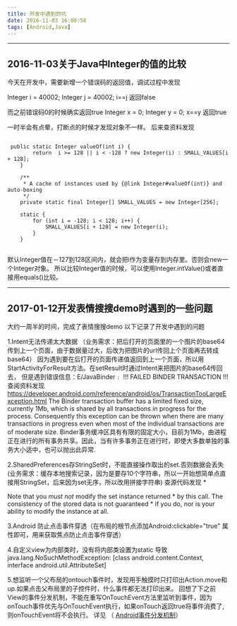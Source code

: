 ```yaml
---
title: 开发中遇到的坑
date: 2016-11-03 16:00:58
tags: [Android,Java]
---
```


---
2016-11-03关于Java中Integer的值的比较
---

今天在开发中，需要新增一个错误码的返回值，调试过程中发现


 Integer i = 40002;
 Integer j = 40002;
 i==j 返回false
 
 而之前错误码0的时候确实返回true
 Integer x = 0;
 Integer y = 0;
 x==y 返回true
 
 一时半会有点晕，打断点的时候才发现对象不一样。
 后来查资料发现
<pre><code>
 public static Integer valueOf(int i) {
        return  i >= 128 || i < -128 ? new Integer(i) : SMALL_VALUES[i + 128];
    }

    /**
     * A cache of instances used by {@link Integer#valueOf(int)} and auto-boxing
     */
    private static final Integer[] SMALL_VALUES = new Integer[256];

    static {
        for (int i = -128; i < 128; i++) {
            SMALL_VALUES[i + 128] = new Integer(i);
        }
    }
 </code></pre>
 默认Integer值在－127到128区间内，就会把i作为变量存到内存里。否则会new一个Integer对象。
 所以比较Integer值的时候，可以使用Integer.intValue()或者直接用equals()比较。
 
---
2017-01-12开发表情搜搜demo时遇到的一些问题
---

大约一周半的时间，完成了表情搜搜demo
以下记录了开发中遇到的问题

1.Intent无法传递太大数据
（业务需求：把后打开的页面里的一个图片的base64传到上一个页面，由于数据量过大，后改为把图片的url传回上个页面再去转成base64）
因为遇到要在后打开的页面传递值返回到上一个页面，所以用StartActivityForResult方法。在setResult时通过Intent来把图片的base64传回去，
但是遇到错误信息：E/JavaBinder﹕ !!! FAILED BINDER TRANSACTION !!!
查阅资料发现  https://developer.android.com/reference/android/os/TransactionTooLargeException.html
The Binder transaction buffer has a limited fixed size, currently 1Mb, which is shared by all transactions in progress for the process. Consequently this exception can be thrown when there are many transactions in progress even when most of the individual transactions are of moderate size.
Binder事务缓冲区具有有限的固定大小，目前为1Mb，由进程正在进行的所有事务共享。因此，当有许多事务正在进行时，即使大多数单独的事务大小适中，也可以抛出此异常.


2.SharedPreferences存StringSet时，不能直接操作取出的set.否则数据会丢失
(业务需求：缓存本地搜索记录，因为是要存10个字符串，所以一开始想简单点直接用StringSet，后来因为set无序，所以改用拼接字符串)
查源代码发现  *<p>Note that you <em>must not</em> modify the set instance returned
            * by this call.  The consistency of the stored data is not guaranteed
            * if you do, nor is your ability to modify the instance at all.

3.Android 防止点击事件穿透（在布局的根节点添加Android:clickable="true" 属性即可，用来获取焦点防止点击事件穿透）

4.自定义view为内部类时，没有将内部类设置为static 
导致java.lang.NoSuchMethodException: <init> [class android.content.Context, interface android.util.AttributeSet]

5.想监听一个父布局的ontouch事件时，发现用手触摸时只打印出Action.move和up.如果点击父布局里的子控件时，什么事件都无法打印出来。
回想了下之前View的事件分发机制，不能在重写OnTouchEvent方法里监听到事件，因为onTouch事件优先与OnTouchEvent执行，如果onTouch返回true将事件消费了,则onTouchEvent将不会执行。
详见 （ <a href="http://darrenfantasy.com/2016/11/08/Android%E4%BA%8B%E4%BB%B6%E5%88%86%E5%8F%91%E6%9C%BA%E5%88%B6/">Android事件分发机制</a>）